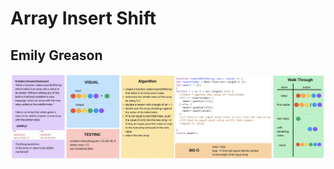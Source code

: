 # Array Insert Shift

## Emily Greason

![Array Insert Shift Whiteboard](./insert%20shift%20array%20whiteboard.png)
